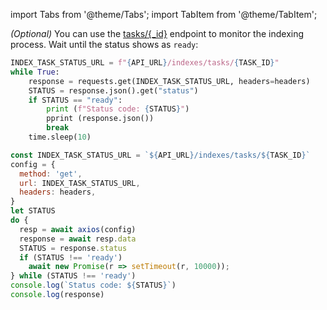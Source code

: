 import Tabs from '@theme/Tabs';
import TabItem from '@theme/TabItem';

_(Optional)_ You can use the [tasks/{_id}](/api-reference/indexes-tasks#retrieve-a-video-indexing-task) endpoint to monitor the indexing process. Wait until the status shows as `ready`:

  <Tabs>
  <TabItem value="py" label="Python">

  ```py 
  INDEX_TASK_STATUS_URL = f"{API_URL}/indexes/tasks/{TASK_ID}"
  while True:
      response = requests.get(INDEX_TASK_STATUS_URL, headers=headers)
      STATUS = response.json().get("status")
      if STATUS == "ready":
          print (f"Status code: {STATUS}")
          pprint (response.json())
          break
      time.sleep(10)
  ```
  
  </TabItem>
  <TabItem value="js" label="Node.js">

  ```js
  const INDEX_TASK_STATUS_URL = `${API_URL}/indexes/tasks/${TASK_ID}`
  config = {
    method: 'get',
    url: INDEX_TASK_STATUS_URL,
    headers: headers,
  }
  let STATUS
  do {
    resp = await axios(config)
    response = await resp.data
    STATUS = response.status
    if (STATUS !== 'ready')
      await new Promise(r => setTimeout(r, 10000));
  } while (STATUS !== 'ready')
  console.log(`Status code: ${STATUS}`)
  console.log(response)
  ```
  </TabItem>
  </Tabs>


